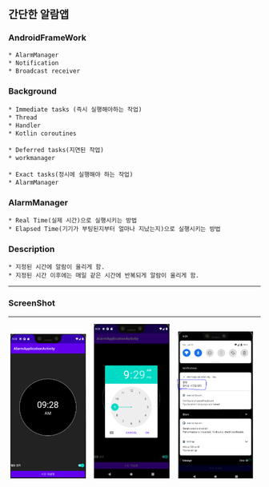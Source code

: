 # <Alarm Application>
  
  ## 간단한 알람앱
  
### AndroidFrameWork
    * AlarmManager
    * Notification
    * Broadcast receiver

### Background
    * Immediate tasks (즉시 실행해야하는 작업)
    * Thread
    * Handler
    * Kotlin coroutines

    * Deferred tasks(지연된 작업)
    * workmanager

    * Exact tasks(정시에 실행해야 하는 작업)
    * AlarmManager

### AlarmManager
    * Real Time(실제 시간)으로 실행시키는 방법
    * Elapsed Time(기기가 부팅된지부터 얼마나 지났는지)으로 실행시키는 방법

### Description
    * 지정된 시간에 알람이 울리게 함.
    * 지정된 시간 이후에는 매일 같은 시간에 반복되게 알람이 울리게 함.


  
  ---
  
### ScreenShot
---

<p align="center">
  <img src="../../android_Thirty_Project/images/AlarmActivity_Main.PNG" width="30%" alt="1.png">&nbsp;&nbsp;&nbsp;
  <img src="../../android_Thirty_Project/images/AlarmActivity_Picker.PNG" width="30%" alt="1.png">&nbsp;&nbsp;&nbsp;
  <img src="../../android_Thirty_Project/images/AlarmActivity_PushMessage.PNG" width="30%" alt="1.png">&nbsp;&nbsp;&nbsp;
</p>
